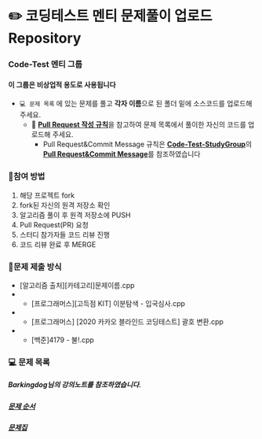 # ✏️ **코딩테스트 멘티 문제풀이 업로드 Repository**
### **Code-Test 멘티 그룹**
#### **이 그룹은 비상업적 용도로 사용됩니다**

* `💻 문제 목록` 에 있는 문제를 풀고 **각자 이름**으로 된 폴더 밑에 소스코드를 업로드해 주세요.
  * 🧲 [**Pull Request 작성 규칙**](https://github.com/CodeTest-StudyGroup/Code-Test-Study/wiki/%F0%9F%A7%B2-Pull-Request-&-Commit-Message-%EA%B7%9C%EC%B9%99)을 참고하여 문제 목록에서 풀이한 자신의 코드를 업로드해 주세요.
    * Pull Request&Commit Message 규칙은 [**Code-Test-StudyGroup**](https://github.com/CodeTest-StudyGroup/Code-Test-Study)의 [**Pull Request&Commit Message**](https://github.com/CodeTest-StudyGroup/Code-Test-Study/wiki/%F0%9F%A7%B2-Pull-Request-&-Commit-Message-%EA%B7%9C%EC%B9%99)를 참조하였습니다

### 🎃**참여 방법**
1. 해당 프로젝트 fork
2. fork된 자신의 원격 저장소 확인
3. 알고리즘 풀이 후 원격 저장소에 PUSH
4. Pull Request(PR) 요청
5. 스터디 참가자들 코드 리뷰 진행
6. 코드 리뷰 완료 후 MERGE

###  🎈문제 제출 방식
* [알고리즘 출처][카테고리]문제이름.cpp
* * [프로그래머스][고득점 KIT] 이분탐색 - 입국심사.cpp
* * [프로그래머스] [2020 카카오 블라인드 코딩테스트] 괄호 변환.cpp
* * [백준]4179 - 불!.cpp
  
### 💻 문제 목록
##### Barkingdog님의 강의노트를 참조하였습니다.
##### [**문제 순서**](https://github.com/encrypted-def/basic-algo-lecture)
##### [**문제집**](https://github.com/encrypted-def/basic-algo-lecture/blob/master/workbook.md)
